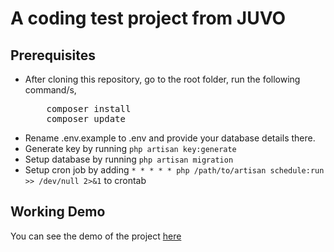 # A coding test project from JUVO

## Prerequisites

<ul>
<li>After cloning this repository, go to the root folder, run the following command/s,
<pre>
    composer install
    composer update</pre>
</li>
<li>Rename .env.example to .env and provide your database details there.</li>
<li>Generate key by running <code>php artisan key:generate</code></li>
<li>Setup database by running <code>php artisan migration</code></li>
<li>Setup cron job by adding <code>* * * * * php /path/to/artisan schedule:run >> /dev/null 2>&1</code> to crontab</li>
</ul>

## Working Demo
You can see the demo of the project <a href="http://www.orientalpantry.ie/juvo/juvo-test-project/public/albumlist">here</a>